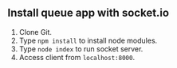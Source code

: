 ## Install queue app with socket.io

1. Clone Git.
2. Type `npm install` to install node modules.
3. Type `node index` to run socket server.
4. Access client from `localhost:8000`.